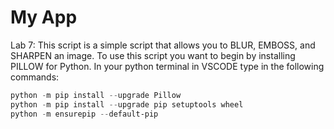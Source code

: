 My App
======

Lab 7:
This script is a simple script that allows you to BLUR, EMBOSS, and SHARPEN an image.
To use this script you want to begin by installing PILLOW for Python.
In your python terminal in VSCODE type in the following commands:
```PowerShell
python -m pip install --upgrade Pillow
python -m pip install --upgrade pip setuptools wheel
python -m ensurepip --default-pip
```

